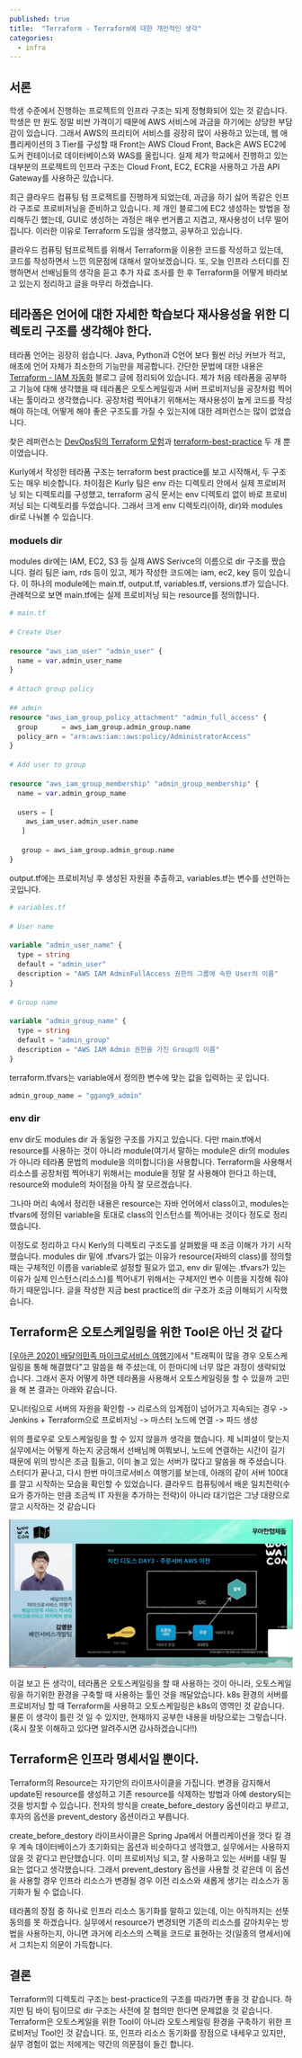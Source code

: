 ```yaml
---
published: true
title:  "Terraform - Terraform에 대한 개인적인 생각"
categories:
  - infra
---
```



## 서론

학생 수준에서 진행하는 프로젝트의 인프라 구조는 되게 정형화되어 있는 것 같습니다. 학생은 만 원도 정말 비싼 가격이기 때문에 AWS 서비스에 과금을 하기에는 상당한 부담감이 있습니다. 그래서 AWS의 프리티어 서비스를 굉장히 많이 사용하고 있는데, 웹 애플리케이션의 3 Tier를 구성할 때 Front는 AWS Cloud Front, Back은 AWS EC2에 도커 컨테이너로 데이터베이스와 WAS를 올립니다. 실제 제가 학교에서 진행하고 있는 대부분의 프로젝트의 인프라 구조는 Cloud Front, EC2, ECR을 사용하고 가끔 API Gateway를 사용하곤 있습니다.

최근 클라우드 컴퓨팅 텀 프로젝트를 진행하게 되었는데, 과금을 하기 싫어 똑같은 인프라 구조로 프로비저닝을 준비하고 있습니다. 제 개인 블로그에 EC2 생성하는 방법을 정리해두긴 했는데, GUI로 생성하는 과정은 매우 번거롭고 지겹고, 재사용성이 너무 떨어집니다. 이러한 이유로 Terraform 도입을 생각했고, 공부하고 있습니다.

클라우드 컴퓨팅 텀프로젝트를 위해서 Terraform을 이용한 코드를 작성하고 있는데, 코드를 작성하면서 느낀 의문점에 대해서 알아보겠습니다. 또, 오늘 인프라 스터디를 진행하면서 선배님들의 생각을 듣고 추가 자료 조사를 한 후 Terraform을 어떻게 바라보고 있는지 정리하고 글을 마무리 하겠습니다.


## 테라폼은 언어에 대한 자세한 학습보다 재사용성을 위한 디렉토리 구조를 생각해야 한다.

테라폼 언어는 굉장히 쉽습니다. Java, Python과 C언어 보다 훨씬 러닝 커브가 적고, 애초에 언어 자체가 최소한의 기능만을 제공합니다. 간단한 문법에 대한 내용은 [Terraform - IAM 자동화](https://02ggang9.github.io/infra/Terraform1/) 블로그 글에 정리되어 있습니다. 제가 처음 테라폼을 공부하고 기능에 대해 생각했을 때 테라폼은 오토스케일링과 서버 프로비저닝을 공장처럼 찍어내는 툴이라고 생각했습니다. 공장처럼 찍어내기 위해서는 재사용성이 높게 코드를 작성해야 하는데, 어떻게 해야 좋은 구조도를 가질 수 있는지에 대한 레퍼런스는 많이 없었습니다.

찾은 레퍼런스는 [DevOps팀의 Terraform 모험](https://helloworld.kurly.com/blog/terraform-adventure/)과 [terraform-best-practice](https://github.com/antonbabenko/terraform-best-practices/tree/master/examples/medium-terraform) 두 개 뿐이였습니다.

Kurly에서 작성한 테라폼 구조는 terraform best practice를 보고 시작해서, 두 구조도는 매우 비슷합니다. 차이점은 Kurly 팀은 env 라는 디렉토리 안에서 실제 프로비저닝 되는 디렉토리를 구성했고, terraform 공식 문서는 env 디렉토리 없이 바로 프로비저닝 되는 디렉토리를 두었습니다. 그래서 크게 env 디렉토리(이하, dir)와 modules dir로 나눠볼 수 있습니다.

### moduels dir

modules dir에는 IAM, EC2, S3 등 실제 AWS Serivce의 이름으로 dir 구조를 짰습니다. 컬리 팀은 iam, rds 등이 있고, 제가 작성한 코드에는 iam, ec2, key 등이 있습니다. 이 하나의 module에는 main.tf, output.tf, variables.tf, versions.tf가 있습니다. 관례적으로 보면 main.tf에는 실제 프로비저닝 되는 resource를 정의합니다.

~~~tf
# main.tf

# Create User

resource "aws_iam_user" "admin_user" {
  name = var.admin_user_name
}

# Attach group policy

## admin
resource "aws_iam_group_policy_attachment" "admin_full_access" {
  group      = aws_iam_group.admin_group.name
  policy_arn = "arn:aws:iam::aws:policy/AdministratorAccess"
}

# Add user to group

resource "aws_iam_group_membership" "admin_group_membership" {
  name = var.admin_group_name

  users = [
    aws_iam_user.admin_user.name
   ]

   group = aws_iam_group.admin_group.name
}
~~~

output.tf에는 프로비저닝 후 생성된 자원을 추출하고, variables.tf는 변수를 선언하는 곳입니다.

~~~tf
# variables.tf

# User name

variable "admin_user_name" {
  type = string
  default = "admin_user"
  description = "AWS IAM AdminFullAccess 권한의 그룹에 속한 User의 이름"
}

# Group name

variable "admin_group_name" {
  type = string
  default = "admin_group"
  description = "AWS IAM Admin 권한을 가진 Group의 이름"
}
~~~

terraform.tfvars는 variable에서 정의한 변수에 맞는 값을 입력하는 곳 입니다.

~~~tf
admin_group_name = "ggang9_admin"
~~~

### env dir

env dir도 modules dir 과 동일한 구조를 가지고 있습니다. 다만 main.tf에서 resource를 사용하는 것이 아니라 module(여기서 말하는 module은 dir의 modules가 아니라 테라폼 문법의 module을 의미합니다)을 사용합니다. Terraform을 사용해서 리소스를 공장처럼 찍어내기 위해서는 module을 정말 잘 사용해야 한다고 하는데, resource와 module의 차이점을 아직 잘 모르겠습니다.

그나마 머리 속에서 정리한 내용은 resource는 자바 언어에서 class이고, modules는 tfvars에 정의된 variable을 토대로 class의 인스턴스를 찍어내는 것이다 정도로 정리했습니다. 

이정도로 정리하고 다시 Kerly의 디렉토리 구조도를 살펴봤을 때 조금 이해가 가기 시작했습니다. modules dir 밑에 .tfvars가 없는 이유가 resource(자바의 class)를 정의할 때는 구체적인 이름을 variable로 설정할 필요가 없고, env dir 밑에는 .tfvars가 있는 이유가 실제 인스턴스(리소스)를 찍어내기 위해서는 구체저인 변수 이름을 지정해 줘야 하기 때문입니다. 글을 작성한 지금 best practice의 dir 구조가 조금 이해되기 시작했습니다.


## Terraform은 오토스케일링을 위한 Tool은 아닌 것 같다

[[우아콘 2020] 배달의민족 마이크로서비스 여행기](https://www.youtube.com/watch?v=BnS6343GTkY)에서 "트래픽이 많을 경우 오토스케일링을 통해 해결했다"고 말씀을 해 주셨는데, 이 한마디에 너무 많은 과정이 생략되었습니다. 그래서 혼자 어떻게 하면 테라폼을 사용해서 오토스케일링을 할 수 있을까 고민을 해 본 결과는 아래와 같습니다.

모니터링으로 서버의 자원을 확인함 -> 리로스의 임계점이 넘어가고 지속되는 경우 -> Jenkins + Terraform으로 프로비저닝 -> 마스터 노드에 연결 -> 파드 생성

위의 플로우로 오토스케일링을 할 수 있지 않을까 생각을 했습니다. 제 뇌피셜이 맞는지 실무에서는 어떻게 하는지 궁금해서 선배님께 여쭤보니, 노드에 연결하는 시간이 길기 때문에 위의 방식은 조금 힘들고, 이미 놀고 있는 서버가 많다고 말씀을 해 주셨습니다. 스터디가 끝나고, 다시 한번 마이크로서비스 여행기를 보는데, 아래의 같이 서버 100대를 깔고 시작하는 모습을 확인할 수 있었습니다. 클라우드 컴퓨팅에서 배운 일치전략(수요가 증가하는 만큼 조금씩 IT 자원을 추가하는 전략)이 아니라 대기업은 그냥 대량으로 깔고 시작하는 것 같습니다

![](https://github.com/02ggang9/02ggang9.github.io/blob/master/_posts/images/infra/terraform2/terraform1.png?raw=true)

이걸 보고 든 생각이, 테라폼은 오토스케일링을 할 때 사용하는 것이 아니라, 오토스케일링을 하기위한 환경을 구축할 때 사용하는 툴인 것을 깨달았습니다. k8s 환경의 서버를 프로비저닝 할 때 Terraform을 사용하고 오토스케일링은 k8s의 영역인 것 같습니다. 물론 이 생각이 틀린 것 일 수 있지만, 현재까지 공부한 내용을 바탕으로는 그렇습니다. (혹시 잘못 이해하고 있다면 알려주시면 감사하겠습니다!!)


## Terraform은 인프라 명세서일 뿐이다.

Terraform의 Resource는 자기만의 라이프사이클을 가집니다. 변경을 감지해서 update된 resource를 생성하고 기존 resource를 삭제하는 방법과 아예 destory되는 것을 방지할 수 있습니다. 전자의 방식을 create_before_destory 옵션이라고 부르고, 후자의 옵션을 prevent_destory 옵션이라고 부릅니다.

create_before_destory 라이프사이클은 Spring Jpa에서 어플리케이션을 껏다 킬 경우 계속 데이터베이스가 초기화되는 옵션과 비슷하다고 생각했고, 실무에서는 사용하지 않을 것 같다고 판단했습니다. 이미 프로비저닝 되고, 잘 사용하고 있는 서버를 내릴 필요는 없다고 생각했습니다. 그래서 prevent_destory 옵션을 사용할 것 같은데 이 옵션을 사용할 경우 인프라 리소스가 변경될 경우 이전 리소스와 새롭게 생기는 리소스가 동기화가 될 수 없습니다.

테라폼의 장점 중 하나로 인프라 리소스 동기화를 말하고 있는데, 이는 아직까지는 선뜻 동의를 못 하겠습니다. 실무에서 resource가 변경되면 기존의 리소스를 갈아치우는 방법을 사용하는지, 아니면 과거에 리소스의 스펙을 코드로 표현하는 것(일종의 명세서)에서 그치는지 의문이 가득합니다.


## 결론

Terraform의 디렉토리 구조는 best-practice의 구조를 따라가면 좋을 것 같습니다. 하지만 팀 바이 팀이므로 dir 구조는 사전에 잘 협의만 한다면 문제없을 것 같습니다. Terraform은 오토스케일을 위한 Tool이 아니라 오토스케일링 환경을 구축하기 위한 프로비저닝 Tool인 것 같습니다. 또, 인프라 리소스 동기화를 장점으로 내세우고 있지만, 실무 경험이 없는 저에게는 약간의 의문점이 들긴 합니다.


